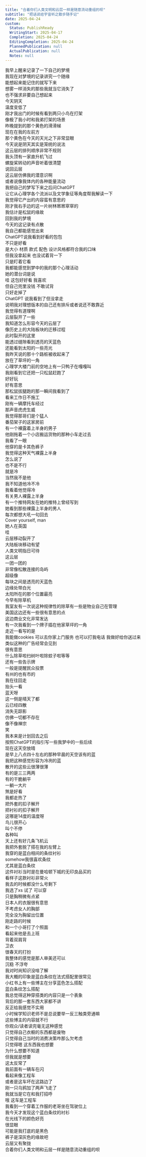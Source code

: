 ```yaml
---    
title: "合着你们人类文明和云层一样是随意流动重组的呗"    
subtitle: "把话说给宇宙听之散步随手记"    
date: 2025-04-24    
custom:    
  Status: PublishReady    
  WritingStart: 2025-04-17    
  Completion: 2025-04-24    
  EditingCompletion: 2025-04-24    
  PlannedPublication: null    
  ActualPublication: null    
  Notes: null    
---        
```

我早上醒来记录了一下自己的梦境      
我现在对梦境的记录讲究一个随缘      
能想起来能记住的就写下来      
想雾一样消失的那些我就当它消失了      
也不强求非要自己想起来        
今天阴天      
温度变低了      
刚才我出门的时候有看到两只小鸟在打架      
像极了我小时和我弟打架的场景        
昨晚提到的那个黄色的滑滑梯      
现在在我的左前方      
那个黄色在今天的天光之下非常显眼        
今天说是阴天其实是笼统的说法      
这云层的排列顺序非常不规则      
我头顶有一家直升机飞过      
螺旋桨转动的声音听着很清楚      
说回云层      
这云层仿佛我的潜意识啊      
或者说像我体内的各种能量流动        
我把自己的梦写下来之后问ChatGPT      
让它从心理学各个流派以及文学象征等角度帮我解读一下      
我觉得它产出的内容蛮有意思的        
刚才我右手边的这一片树林窸窸窣窣的      
我估计是松鼠的缘故        
回到我的梦境      
今天的这记录有点散      
我自己都能感觉出来      
ChatGPT说我看到好看的包包      
不只是好看      
是大小 材质 款式 配色 设计风格都符合我的口味      
但我没拿起来 也没试着背一下      
只是盯着它看      
我都能感觉到梦中的我的那个心理活动      
她的潜台词是说      
哇 这包好好看 我喜欢      
但自己兜里没钱 不敢试背      
只好走掉了      
ChatGPT 说我看到了但没拿走      
说明我对理想版本的自己还有排斥或者说还不敢靠近      
我觉得有道理啊        
云层裂开了一些      
我知道怎么形容今天的云层了      
像历史上的大陆板块的迁移过程      
此时裂开的这里      
能透过缝隙看到透亮的天蓝色      
还能看到太阳的一些亮光        
我昨天说的那十个路桩被收起来了      
放在了草坪的一角      
心理学大楼门前的空地上有一只鸭子在嘎嘎叫      
我刚看到它还把一只松鼠赶跑了      
好好玩      
好有意思      
那松鼠拔腿跑的那一瞬间我看到了      
看来工作日不施工        
刚有一辆摩托车经过      
那声音虎虎生威      
我觉得那哥们是个猛人        
番茄架子的这家房前      
有一个裸露着上半身的男子      
他刚拖着一个小店搬运货物的那种小车走过去      
我看了一眼      
他穿的是卡其色裤子        
我觉得这种天气裸露上半身      
怎么说了      
也不是不行      
就是冷      
当然我不是他      
我不知道他冷不冷      
我看着他觉得冷        
有关男人裸露上半身      
有一个推特网友在她的推特上曾经写到      
她看到那些裸露上半身的男人      
每次都想大吼一句回去      
Cover yourself, man      
她人在英国        
哇      
云层移动裂开了      
大陆板块移动有望      
人类文明指日可待        
这云层      
一团一团的      
非常像松散连接的岛屿      
超级像      
每块之间是透亮的天蓝色      
边缘处带白光      
太阳所在的那个位置最亮        
今早有除草机      
我室友有一次说这种规律性的除草有一些是物业自己在管理        
美国这边还有一些很有意思的点      
这边商业文化非常发达      
有一次我看到一个牌子插在他家草坪的一角      
走近一看写的是      
我能做cookies 可以去你家上门服务 也可以打我电话 我做好给你送过来      
类似这种的广告经常会见到      
很有意思      
什么除草啦扫树叶啦除蚊子啦等等      
还有一些告示牌      
一般是提醒民众投票      
有州的也有市的        
我在往回走      
抬头一看      
蓝天呀      
这一侧是晴天了都      
云已经四散      
消失无踪影      
仿佛一切都不存在      
像不像禅宗      
笑        
我本来是计划回去之后      
按照ChatGPT的指引写一些我梦中的一些后续      
现在这天空放晴      
是早上八点四十左右的那种早晨的天空该有的蓝      
我把这种感觉形容为冷冽的蓝      
散开的这些云很薄很薄      
有的是三三两两      
有的干脆躺平      
一躺一大片      
煞是好看        
我都走热了      
把外套的扣子解开      
把衬衫的扣子解开      
这哪是14度的温度呀        
鸟儿很开心      
叫个不停      
各种叫      
天上还有好几条飞机云        
我把外套脱了搭在我的左臂上      
我穿的是蓝白相间的条纹衬衫      
somehow我很喜欢条纹      
尤其是蓝白条纹      
这件衬衫当时是在曼哈顿下城的无印良品买的      
看样子这款衬衫非常火      
我去的时候都没什么号剩下      
我选了xs 试了 可以穿      
只是胸稍微有点紧      
日本人的衣服很有意思      
不考虑女人的胸部      
完全没为胸留出位置        
刚走路的时候      
和一个小哥打了个照面      
看起来他是去上班      
背着双肩背      
卫衣      
很春天的打扮      
我整体的感觉是那人审美还可以      
沉稳 不浮夸        
我对时尚知识没啥了解      
我大概的印象是蓝白条纹在法式搭配里很常见      
小红书上有一些博主在分享蓝色怎么搭配      
蓝白条纹怎么搭配      
我总觉得这种穿搭类的内容只是一个表象      
背后的那一套东西大家都不讲      
反正给我感觉不实用        
小时候学知识老师不是总说要举一反三触类旁通嘛      
这些博主的内容就不行      
你观众/读者读完毫无这种感觉      
只觉得自己衣橱的东西都是废物      
只觉得自己当时的消费决策咋那么欠考虑      
只觉得嗯 这东西我也想要      
为什么想要不知道      
但我就是想要      
这太反常了        
我前面有一辆车在闪      
看起来像工程车      
或者是这车坏在这路边了        
刚一只乌鸦加了两声飞走了      
我就当是它在和我打招呼        
哦 这车是工程车      
我看到一个穿着工作服的老哥坐在驾驶位上        
我今天才发现这个蓝白条纹的衬衫      
在光线下的颜色好亮      
很显眼      
可能是我打底的是黑色      
裤子是深灰色的缘故吧        
云层又有聚拢      
合着你们人类文明和云层一样是随意流动重组的呗        
    